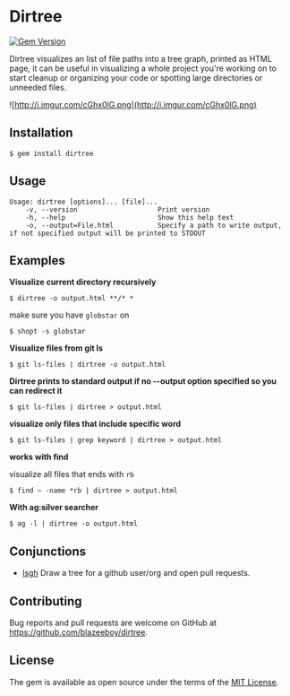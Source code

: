 # Dirtree

[![Gem Version](https://badge.fury.io/rb/dirtree.svg)](https://badge.fury.io/rb/dirtree)

Dirtree visualizes an list of file paths into a tree graph, printed as HTML page, it can be useful in visualizing a whole project you're working on to start cleanup or organizing your code or spotting large directories or unneeded files.

![http://i.imgur.com/cGhx0lG.png](http://i.imgur.com/cGhx0lG.png)

## Installation


    $ gem install dirtree

## Usage

    Usage: dirtree [options]... [file]...
        -v, --version                    Print version
        -h, --help                       Show this help text
        -o, --output=File.html           Specify a path to write output, if not specified output will be printed to STDOUT


## Examples

**Visualize current directory recursively**

```
$ dirtree -o output.html **/* *
```

  make sure you have `globstar` on
```
$ shopt -s globstar
```

**Visualize files from git ls**

```
$ git ls-files | dirtree -o output.html
```

**Dirtree prints to standard output if no --output option specified so you can redirect it**

```
$ git ls-files | dirtree > output.html
```

**visualize only files that include specific word**

```
$ git ls-files | grep keyword | dirtree > output.html
```

**works with find**

visualize all files that ends with `rb`

```
$ find ~ -name *rb | dirtree > output.html
```

**With ag:silver searcher**

```
$ ag -l | dirtree -o output.html
```

## Conjunctions

* [lsgh](https://www.github.com/blazeeboy/lsgh) Draw a tree for a github user/org and open pull requests.

## Contributing

Bug reports and pull requests are welcome on GitHub at https://github.com/blazeeboy/dirtree.

## License

The gem is available as open source under the terms of the [MIT License](http://opensource.org/licenses/MIT).
